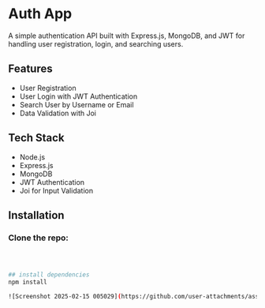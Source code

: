 # Auth App

A simple authentication API built with Express.js, MongoDB, and JWT for handling user registration, login, and searching users.

## Features
- User Registration
- User Login with JWT Authentication
- Search User by Username or Email
- Data Validation with Joi

## Tech Stack
- Node.js
- Express.js
- MongoDB
- JWT Authentication
- Joi for Input Validation

## Installation

### Clone the repo:
```sh



## install dependencies
npm install

![Screenshot 2025-02-15 005029](https://github.com/user-attachments/assets/76edd7a7-6417-497f-8cb1-160c7ca3b3ff)

